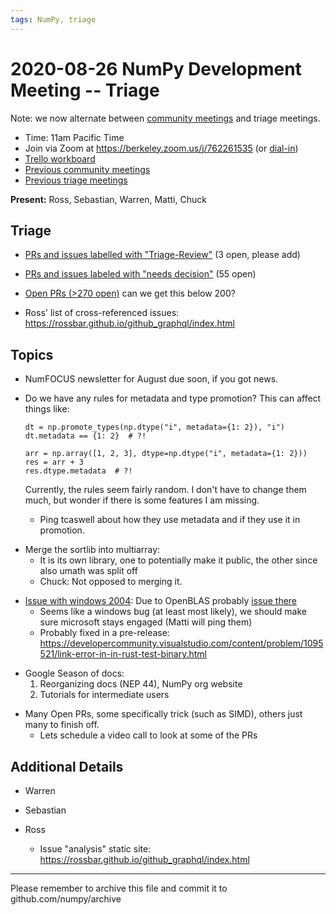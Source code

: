 ```yaml
---
tags: NumPy, triage
---
```


# 2020-08-26 NumPy Development Meeting -- Triage

Note: we now alternate between [community meetings](https://hackmd.io/76o-IxCjQX2mOXO_wwkcpg) and triage meetings.

- Time: 11am Pacific Time
- Join via Zoom at https://berkeley.zoom.us/j/762261535 (or [dial-in](https://berkeley.zoom.us/u/aC3ENhycM))
- [Trello workboard](https://trello.com/b/Azg4fYZH/numpy-at-bids)
- [Previous community meetings](https://github.com/numpy/archive/tree/master/status_meetings)
- [Previous triage meetings](https://github.com/numpy/archive/tree/master/triage_meetings)


**Present:** Ross, Sebastian, Warren, Matti, Chuck


## Triage

- [PRs and issues labelled with "Triage-Review"](https://github.com/numpy/numpy/labels/Triage-review) (3 open, please add)

- [PRs and issues labeled with "needs decision"](https://github.com/numpy/numpy/labels/54%20-%20Needs%20decision) (55 open)

- [Open PRs (>270 open)](https://github.com/numpy/numpy/pulls) can we get this below 200?

- Ross' list of cross-referenced issues: https://rossbar.github.io/github_graphql/index.html



## Topics

* NumFOCUS newsletter for August due soon, if you got news.

- Do we have any rules for metadata and type promotion? This can affect things like:
  ```
  dt = np.promote_types(np.dtype("i", metadata={1: 2}), "i")
  dt.metadata == {1: 2}  # ?!
  
  arr = np.array([1, 2, 3], dtype=np.dtype("i", metadata={1: 2}))
  res = arr + 3
  res.dtype.metadata  # ?!
  ```
  Currently, the rules seem fairly random. I don't have to change them much,
  but wonder if there is some features I am missing.

  - Ping tcaswell about how they use metadata and if they use it in promotion.

* Merge the sortlib into multiarray:
  - It is its own library, one to potentially make it public, the other since also umath was split off
  - Chuck: Not opposed to merging it.

- [Issue with windows 2004](https://github.com/numpy/numpy/issues/16744): Due to OpenBLAS probably [issue there](https://github.com/xianyi/OpenBLAS/issues/2709)
  - Seems like a windows bug (at least most likely), we should make sure microsoft stays engaged (Matti will ping them)
  - Probably fixed in a pre-release: https://developercommunity.visualstudio.com/content/problem/1095521/link-error-in-in-rust-test-binary.html

* Google Season of docs:
  1. Reorganizing docs (NEP 44), NumPy org website
  2. Tutorials for intermediate users 

- Many Open PRs, some specifically trick (such as SIMD), others just many to finish off.
  - Lets schedule a video call to look at some of the PRs



## Additional Details

- Warren


- Sebastian


- Ross
  * Issue "analysis" static site: https://rossbar.github.io/github_graphql/index.html

---

Please remember to archive this file and commit it to github.com/numpy/archive
